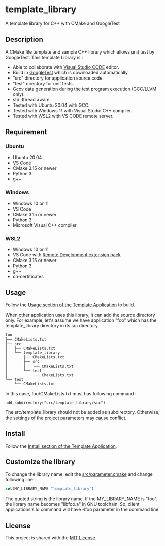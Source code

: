# template_library
A template library for C++ with CMake and GoogleTest

## Description
A CMake file template and sample C++ library which allows unit test by GoogleTest. This template Library is :
- Able to collaborate with [Visual Studio CODE](https://azure.microsoft.com/ja-jp/products/visual-studio-code/) editor.
- Build in [GoogleTest](https://github.com/google/googletest) which is downloaded automatically.
- "src" directory for application source code.
- "test" directory for unit tests. 
- Gcov data generation during the test program execution (GCC/LLVM only). 
- std::thread aware. 
- Tested with Ubuntu 20.04  with GCC.
- Tested with Windows 11 with Visual Studio C++ compiler.
- Tested with WSL2 with VS CODE remote server.

## Requirement
### Ubuntu
- Ubuntu 20.04
- VS Code
- CMake 3.15 or newer
- Python 3
- g++
### Windows
- Windows 10 or 11
- VS Code
- CMake 3.15 or newer
- Python 3
- Microsoft Visual C++ compiler 
### WSL2
- Windows 10 or 11
- VS Code with [Remote Development extension pack](https://marketplace.visualstudio.com/items?itemName=ms-vscode-remote.vscode-remote-extensionpack)
- CMake 3.15 or newer
- Python 3
- g++
- ca-certificates

## Usage
 Follow the [Usage section of the Template Application](https://github.com/suikan4github/template_application#usage) to build.

When other application uses this library, it can add the source directory only. For example, let's assume we have application "foo" which has the template_library directory in its src directory.  
```
foo
├── CMakeLists.txt
├── src
│   ├── CMakeLists.txt
│   └── template_library
│       ├── CMakeLists.txt
│       ├── src
│       │   └── CMakeLists.txt
│       └── test
│           └── CMakeLists.txt
└── test
    └── CMakeLists.txt

```
In this case, foo/CMakeLists.txt must has following command : 
```
add_subdirectory("src/template_library/src")
```
The src/template_library should not be added as subdirectory. Otherwise, the settings of the project parameters may cause conflict. 

## Install
 Follow the [Install section of the Template Application](https://github.com/suikan4github/template_application#install).

## Customize the library
To change the library name, edit the [src/parameter.cmake](src/parameter.cmake) and change following line : 
```CMake
set(MY_LIBRARY_NAME "template_library")
```
The quoted string is the library name. If the MY_LIBRARY_NAME is "foo", the library name becomes "libfoo.a" in GNU toolchain. So, client applications's ld command will have -lfoo parameter in the command line. 

## License
This project is shared with the [MIT License](LICENSE). 